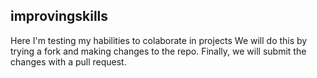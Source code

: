 ## improvingskills
Here I'm testing my habilities to colaborate in projects
We will do this by trying a fork and making changes to the repo. Finally, we  will submit the changes with a pull request.
